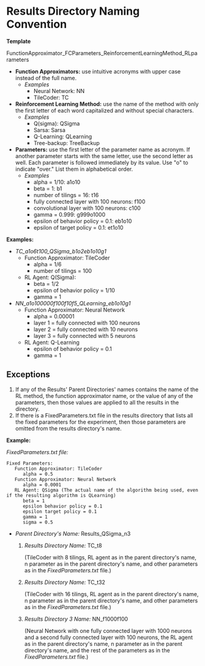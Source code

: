 
# Results Directory Naming Convention

**Template**

FunctionApproximator_FCParameters_ReinforcementLearningMethod_RLparameters

- **Function Approximators:** use intuitive acronyms with upper case instead of the full name.
   - *Examples*
      - Neural Network: NN
      - TileCoder: TC
- **Reinforcement Learning Method:** use the name of the method with only the first letter of each word capitalized and without special characters.
   - *Examples*
      - Q(sigma): QSigma
      - Sarsa: Sarsa
      - Q-Learning: QLearning
      - Tree-backup: TreeBackup
- **Parameters:** use the first letter of the parameter name as acronym. If another parameter starts with the same letter, use the second letter as well. Each parameter is followed immediately by its value. Use "o" to indicate "over." List them in alphabetical order.
   - *Examples*
      - alpha = 1/10: a1o10
      - beta = 1: b1
      - number of tilings = 16: t16
      - fully connected layer with 100 neurons: f100
      - convolutional layer with 100 neurons: c100
      - gamma = 0.999: g999o1000
      - epsilon of behavior policy = 0.1: eb1o10
      - epsilon of target policy = 0.1: et1o10
      
**Examples:**
- *TC_a1o6t100_QSigma_b1o2eb1o10g1* 
   - Function Approximator: TileCoder
      - alpha = 1/6
      - number of tilings = 100
   - RL Agent: Q(Sigma):
      - beta = 1/2
      - epsilon of behavior policy = 1/10
      - gamma = 1
- *NN_a1o100000f100f10f5_QLearning_eb1o10g1*
   - Function Approximator: Neural Network
      - alpha = 0.00001
      - layer 1 = fully connected with 100 neurons
      - layer 2 = fully connected with 10 neurons
      - layer 3 = fully connected with 5 neurons
  - RL Agent: Q-Learning
      - epsilon of behavior policy = 0.1
      - gamma = 1

## Exceptions

1. If any of the Results' Parent Directories' names contains the name of the RL method, the function approximator name, or the value of any of the parameters, then those values are applied to all the results in the directory.
2. If there is a FixedParameters.txt file in the results directory that lists all the fixed parameters for the experiment, then those parameters are omitted from the results directory's name.

**Example:**

*FixedParameters.txt file:*
```
Fixed Parameters:
   Function Approximator: TileCoder
      alpha = 0.5
   Function Approximator: Neural Network
      alpha = 0.0001
   RL Agent: QSigma (The actual name of the algorithm being used, even if the resulting algorithm is QLearning)
      beta = 1
      epsilon behavior policy = 0.1
      epsilon target policy = 0.1
      gamma = 1
      sigma = 0.5
```

* *Parent Directory's Name:* Results_QSigma_n3
   
   1. *Results Directory Name:* TC_t8
      
      (TileCoder with 8 tilings, RL agent as in the parent directory's name, n parameter as in the parent directory's name, and other parameters as in the *FixedParameters.txt* file.)
      
   2. *Results Directory Name:* TC_t32
      
      (TileCoder with 16 tilings, RL agent as in the parent directory's name, n parameter as in the parent directory's name, and other parameters as in the *FixedParameters.txt* file.)
      
   3. *Results Directory 3 Name:* NN_f1000f100
   
      (Neural Network with one fully connected layer with 1000 neurons and a second fully connected layer with 100 neurons, the RL agent as in the parent directory's name, n parameter as in the parent directory's name, and the rest of the parameters as in the *FixedParameters.txt* file.)

